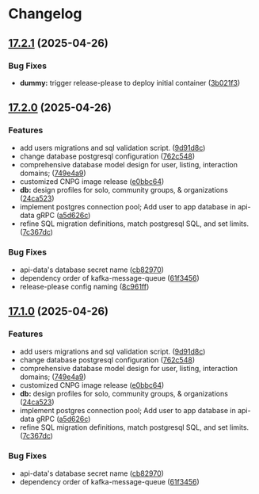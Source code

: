# Changelog

## [17.2.1](https://github.com/szn-app/donation-app/compare/api-data-database@v17.2.0...api-data-database@v17.2.1) (2025-04-26)


### Bug Fixes

* **dummy:** trigger release-please to deploy initial container ([3b021f3](https://github.com/szn-app/donation-app/commit/3b021f376a654f6dad714f74e810f32918d24396))

## [17.2.0](https://github.com/szn-app/donation-app/compare/api-data-database@v17.1.0...api-data-database@v17.2.0) (2025-04-26)


### Features

* add users migrations and sql validation script. ([9d91d8c](https://github.com/szn-app/donation-app/commit/9d91d8cef5ad200bc0e2a1862c2352d1f63e6601))
* change database postgresql configuration ([762c548](https://github.com/szn-app/donation-app/commit/762c548e7a50bef7fbd4b64604a545c10ff607fb))
* comprehensive database model design for user, listing, interaction domains; ([749e4a9](https://github.com/szn-app/donation-app/commit/749e4a99aa13416462241e4d69fe6ff83ccdffcb))
* customized CNPG image release ([e0bbc64](https://github.com/szn-app/donation-app/commit/e0bbc64ea06aabc2987f324140dfec3cc687ca11))
* **db:** design profiles for solo, community groups, & organizations ([24ca523](https://github.com/szn-app/donation-app/commit/24ca5234c6601f730802d5dfbbe0de0257a389f4))
* implement postgres connection pool; Add user to app database in api-data gRPC ([a5d626c](https://github.com/szn-app/donation-app/commit/a5d626c402ca265f56cc311dc20813580aa0ab46))
* refine SQL migration definitions, match postgresql SQL, and set limits. ([7c367dc](https://github.com/szn-app/donation-app/commit/7c367dc337310a2cd6bf091d7bc1b465377a3bbb))


### Bug Fixes

* api-data's database secret name ([cb82970](https://github.com/szn-app/donation-app/commit/cb82970c7c43e7f3ab4c4ae4b58e9f0ef377cd0d))
* dependency order of kafka-message-queue ([61f3456](https://github.com/szn-app/donation-app/commit/61f34561abb2c27a9ea0d64db0486ca84d68011f))
* release-please config naming ([8c961ff](https://github.com/szn-app/donation-app/commit/8c961ff536afa2511d2c45a61ebeff4ff7bacd03))

## [17.1.0](https://github.com/szn-app/donation-app/compare/api-data--postgresql-cnpg-extension@v17.0.0...api-data--postgresql-cnpg-extension@v17.1.0) (2025-04-26)


### Features

* add users migrations and sql validation script. ([9d91d8c](https://github.com/szn-app/donation-app/commit/9d91d8cef5ad200bc0e2a1862c2352d1f63e6601))
* change database postgresql configuration ([762c548](https://github.com/szn-app/donation-app/commit/762c548e7a50bef7fbd4b64604a545c10ff607fb))
* comprehensive database model design for user, listing, interaction domains; ([749e4a9](https://github.com/szn-app/donation-app/commit/749e4a99aa13416462241e4d69fe6ff83ccdffcb))
* customized CNPG image release ([e0bbc64](https://github.com/szn-app/donation-app/commit/e0bbc64ea06aabc2987f324140dfec3cc687ca11))
* **db:** design profiles for solo, community groups, & organizations ([24ca523](https://github.com/szn-app/donation-app/commit/24ca5234c6601f730802d5dfbbe0de0257a389f4))
* implement postgres connection pool; Add user to app database in api-data gRPC ([a5d626c](https://github.com/szn-app/donation-app/commit/a5d626c402ca265f56cc311dc20813580aa0ab46))
* refine SQL migration definitions, match postgresql SQL, and set limits. ([7c367dc](https://github.com/szn-app/donation-app/commit/7c367dc337310a2cd6bf091d7bc1b465377a3bbb))


### Bug Fixes

* api-data's database secret name ([cb82970](https://github.com/szn-app/donation-app/commit/cb82970c7c43e7f3ab4c4ae4b58e9f0ef377cd0d))
* dependency order of kafka-message-queue ([61f3456](https://github.com/szn-app/donation-app/commit/61f34561abb2c27a9ea0d64db0486ca84d68011f))
